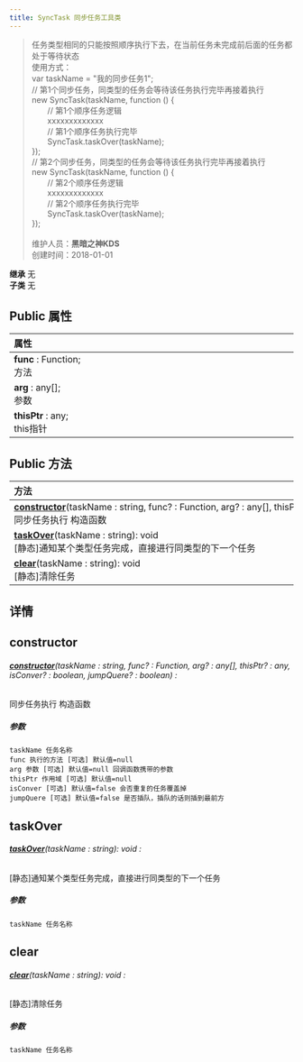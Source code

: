 ```yaml
---
title: SyncTask 同步任务工具类
---
```

>任务类型相同的只能按照顺序执行下去，在当前任务未完成前后面的任务都处于等待状态<br>使用方式：<br>var taskName = "我的同步任务1";<br>// 第1个同步任务，同类型的任务会等待该任务执行完毕再接着执行<br>new SyncTask(taskName, function () {<br>&nbsp;&nbsp;&nbsp;&nbsp;&nbsp;&nbsp;&nbsp;// 第1个顺序任务逻辑<br>&nbsp;&nbsp;&nbsp;&nbsp;&nbsp;&nbsp;&nbsp;xxxxxxxxxxxxx<br>&nbsp;&nbsp;&nbsp;&nbsp;&nbsp;&nbsp;&nbsp;// 第1个顺序任务执行完毕<br>&nbsp;&nbsp;&nbsp;&nbsp;&nbsp;&nbsp;&nbsp;SyncTask.taskOver(taskName);<br>});<br>// 第2个同步任务，同类型的任务会等待该任务执行完毕再接着执行<br>new SyncTask(taskName, function () {<br>&nbsp;&nbsp;&nbsp;&nbsp;&nbsp;&nbsp;&nbsp;// 第2个顺序任务逻辑<br>&nbsp;&nbsp;&nbsp;&nbsp;&nbsp;&nbsp;&nbsp;xxxxxxxxxxxxx<br>&nbsp;&nbsp;&nbsp;&nbsp;&nbsp;&nbsp;&nbsp;// 第2个顺序任务执行完毕<br>&nbsp;&nbsp;&nbsp;&nbsp;&nbsp;&nbsp;&nbsp;SyncTask.taskOver(taskName);<br>});<br><br>
>维护人员：**黑暗之神KDS**  
>创建时间：2018-01-01

**继承**  无<br>
**子类**  无<br>
## **Public 属性**
| <div style="width:1000px;text-align:left">属性</div> |
| ---------------------------------------------------- |
| **func** : Function;<br>方法                         |
| **arg** : any[];<br>参数                             |
| **thisPtr** : any;<br>this指针                       |

## Public 方法
| <div style="width:1000px;text-align:left" >方法</div>                                                                                                                       |
| --------------------------------------------------------------------------------------------------------------------------------------------------------------------------- |
| **[constructor](#constructor)**(taskName : string,  func? : Function,  arg? : any[],  thisPtr? : any,  isConver? : boolean,  jumpQuere? : boolean)<br>同步任务执行 构造函数 |
| **[taskOver](#taskover)**(taskName : string): void<br>[静态]通知某个类型任务完成，直接进行同类型的下一个任务                                                                |
| **[clear](#clear)**(taskName : string): void<br>[静态]清除任务                                                                                                              |

## 详情



## constructor
###### **[constructor](#constructor)**(taskName : string,  func? : Function,  arg? : any[],  thisPtr? : any,  isConver? : boolean,  jumpQuere? : boolean) :
同步任务执行 构造函数
##### 参数
	taskName 任务名称
	func 执行的方法 [可选] 默认值=null
	arg 参数 [可选] 默认值=null 回调函数携带的参数
	thisPtr 作用域 [可选] 默认值=null
	isConver [可选] 默认值=false 会否重复的任务覆盖掉
	jumpQuere [可选] 默认值=false 是否插队，插队的话则插到最前方



## taskOver
###### **[taskOver](#taskover)**(taskName : string): void :
[静态]通知某个类型任务完成，直接进行同类型的下一个任务
##### 参数
	taskName 任务名称



## clear
###### **[clear](#clear)**(taskName : string): void :
[静态]清除任务
##### 参数
	taskName 任务名称





